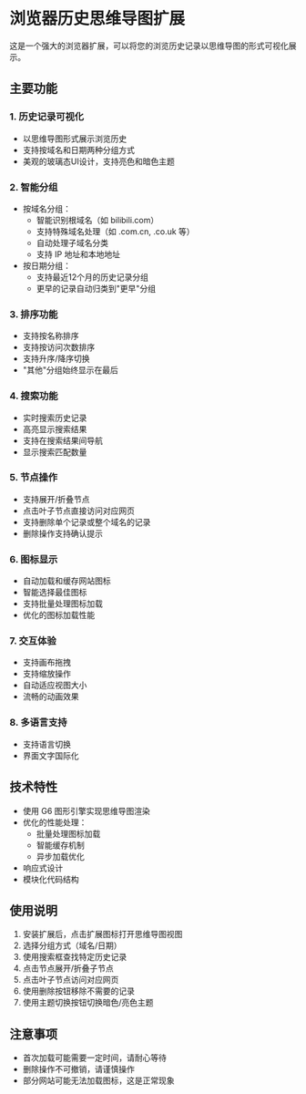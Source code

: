 # 浏览器历史思维导图扩展

这是一个强大的浏览器扩展，可以将您的浏览历史记录以思维导图的形式可视化展示。

## 主要功能

### 1. 历史记录可视化
- 以思维导图形式展示浏览历史
- 支持按域名和日期两种分组方式
- 美观的玻璃态UI设计，支持亮色和暗色主题

### 2. 智能分组
- 按域名分组：
  - 智能识别根域名（如 bilibili.com）
  - 支持特殊域名处理（如 .com.cn, .co.uk 等）
  - 自动处理子域名分类
  - 支持 IP 地址和本地地址
- 按日期分组：
  - 支持最近12个月的历史记录分组
  - 更早的记录自动归类到"更早"分组

### 3. 排序功能
- 支持按名称排序
- 支持按访问次数排序
- 支持升序/降序切换
- "其他"分组始终显示在最后

### 4. 搜索功能
- 实时搜索历史记录
- 高亮显示搜索结果
- 支持在搜索结果间导航
- 显示搜索匹配数量

### 5. 节点操作
- 支持展开/折叠节点
- 点击叶子节点直接访问对应网页
- 支持删除单个记录或整个域名的记录
- 删除操作支持确认提示

### 6. 图标显示
- 自动加载和缓存网站图标
- 智能选择最佳图标
- 支持批量处理图标加载
- 优化的图标加载性能

### 7. 交互体验
- 支持画布拖拽
- 支持缩放操作
- 自动适应视图大小
- 流畅的动画效果

### 8. 多语言支持
- 支持语言切换
- 界面文字国际化

## 技术特性

- 使用 G6 图形引擎实现思维导图渲染
- 优化的性能处理：
  - 批量处理图标加载
  - 智能缓存机制
  - 异步加载优化
- 响应式设计
- 模块化代码结构

## 使用说明

1. 安装扩展后，点击扩展图标打开思维导图视图
2. 选择分组方式（域名/日期）
3. 使用搜索框查找特定历史记录
4. 点击节点展开/折叠子节点
5. 点击叶子节点访问对应网页
6. 使用删除按钮移除不需要的记录
7. 使用主题切换按钮切换暗色/亮色主题

## 注意事项

- 首次加载可能需要一定时间，请耐心等待
- 删除操作不可撤销，请谨慎操作
- 部分网站可能无法加载图标，这是正常现象
 